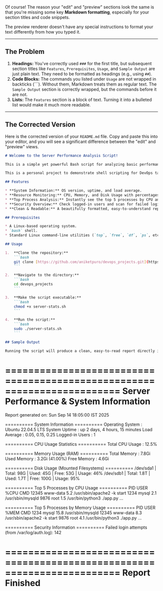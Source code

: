 Of course\! The reason your "edit" and "preview" sections look the same is that you're missing some key **Markdown formatting**, especially for your section titles and code snippets.

The preview renderer doesn't have any special instructions to format your text differently from how you typed it.

-----

## The Problem

1.  **Headings:** You've correctly used `###` for the first title, but subsequent section titles like `Features`, `Prerequisites`, `Usage`, and `Sample Output` are just plain text. They need to be formatted as headings (e.g., using `##`).
2.  **Code Blocks:** The commands you listed under `Usage` are not wrapped in backticks (\`\`\`). Without them, Markdown treats them as regular text. The `Sample Output` section is correctly wrapped, but the commands before it are not.
3.  **Lists:** The `Features` section is a block of text. Turning it into a bulleted list would make it much more readable.

-----

## The Corrected Version

Here is the corrected version of your `README.md` file. Copy and paste this into your editor, and you will see a significant difference between the "edit" and "preview" views.

````markdown
# Welcome to the Server Performance Analysis Script!

This is a simple yet powerful Bash script for analyzing basic performance statistics on any Linux server. It provides a quick, color-coded overview of the most important system metrics, making it easy to get a snapshot of a server's health and performance.

This is a personal project to demonstrate shell scripting for DevOps tasks.

## Features

* **System Information:** OS version, uptime, and load average.
* **Resource Monitoring:** CPU, Memory, and Disk Usage with percentages and color-coding.
* **Top Process Analysis:** Instantly see the top 5 processes by CPU and Memory consumption.
* **Security Overview:** Check logged-in users and scan for failed login attempts.
* **Clean & Readable:** A beautifully formatted, easy-to-understand report.

## Prerequisites

* A Linux-based operating system.
* `bash` shell.
* Standard Linux command-line utilities (`top`, `free`, `df`, `ps`, etc.).

## Usage

1.  **Clone the repository:**
    ```bash
    git clone [https://github.com/aniketpuro/devops_projects.git](https://github.com/aniketpuro/devops_projects.git)
    ```

2.  **Navigate to the directory:**
    ```bash
    cd devops_projects
    ```

3.  **Make the script executable:**
    ```bash
    chmod +x server-stats.sh
    ```

4.  **Run the script:**
    ```bash
    sudo ./server-stats.sh
    ```

## Sample Output

Running the script will produce a clean, easy-to-read report directly in your terminal:

````

# \======================================================================== Server Performance & System Information

Report generated on: Sun Sep 14 18:05:00 IST 2025

\========== System Information ==========
Operating System : Ubuntu 22.04.5 LTS
System Uptime    : up 2 days, 4 hours, 15 minutes
Load Average     : 0.05, 0.15, 0.25
Logged-in Users  : 1

\========== CPU Usage Statistics ==========
Total CPU Usage  : 12.5%

\========== Memory Usage (RAM) ==========
Total Memory     : 7.8Gi
Used Memory      : 3.2Gi (41.00%)
Free Memory      : 4.6Gi

\========== Disk Usage (Mounted Filesystems) ==========
/dev/sda1                | Total: 98G     | Used: 45G      | Free: 53G      | Usage: 46%
/dev/sdb1                | Total: 1.8T    | Used: 1.7T     | Free: 100G     | Usage: 95%

\========== Top 5 Processes by CPU Usage ==========
PID USER      %CPU CMD
12345 www-data   5.2 /usr/sbin/apache2 -k start
1234 mysql      2.1 /usr/sbin/mysqld
9876 root       1.5 /usr/bin/python3 ./app.py
...

\========== Top 5 Processes by Memory Usage ==========
PID USER      %MEM CMD
1234 mysql     15.8 /usr/sbin/mysqld
12345 www-data   8.3 /usr/sbin/apache2 -k start
9876 root       4.1 /usr/bin/python3 ./app.py
...

\========== Security Information ==========
Failed login attempts (from /var/log/auth.log): 142

# \======================================================================== Report Finished

```
```
